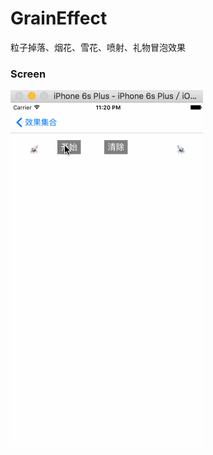 # GrainEffect
粒子掉落、烟花、雪花、喷射、礼物冒泡效果

### Screen
![](https://raw.githubusercontent.com/enamor/ScreenImage/master/%E7%B2%92%E5%AD%90%E6%95%88%E6%9E%9C/cover.gif)